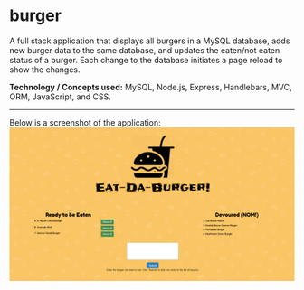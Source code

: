 # burger
A full stack application that displays all burgers in a MySQL database, adds new burger data to the same database, and updates the eaten/not eaten status of a burger. Each change to the database initiates a page reload to show the changes. 

**Technology / Concepts used:** MySQL, Node.js, Express, Handlebars, MVC, ORM, JavaScript, and CSS.

- - -

Below is a screenshot of the application:
![Screenshot of burger application](public/assets/img/burger.PNG)